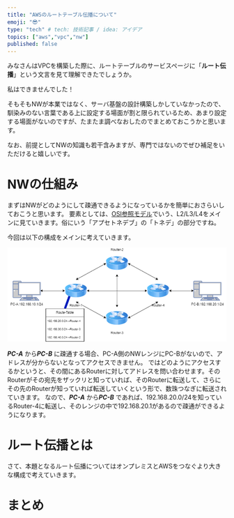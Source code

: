 ```yaml
---
title: "AWSのルートテーブル伝播について"
emoji: "😎"
type: "tech" # tech: 技術記事 / idea: アイデア
topics: ["aws","vpc","nw"]
published: false
---
```

みなさんはVPCを構築した際に、ルートテーブルのサービスページに「**ルート伝播**」という文言を見て理解できたでしょうか。

私はできませんでした！

そもそもNWが本業ではなく、サーバ基盤の設計構築しかしていなかったので、馴染みのない言葉である上に設定する場面が割と限られているため、あまり設定する場面がないのですが、たまたま調べなおしたのでまとめておこうかと思います。

なお、前提としてNWの知識も若干含みますが、専門ではないのでぜひ補足をいただけると嬉しいです。

# NWの仕組み
まずはNWがどのようにして疎通できるようになっているかを簡単におさらいしておこうと思います。
要素としては、[OSI参照モデル](https://ja.wikipedia.org/wiki/OSI%E5%8F%82%E7%85%A7%E3%83%A2%E3%83%87%E3%83%AB)でいう、L2/L3/L4をメインに見ていきます。俗にいう「アプセトネデブ」の「トネデ」の部分ですね。

今回は以下の構成をメインに考えていきます。

![](/images/aws-route-propagation/intro-01.png)

***PC-A*** から***PC-B*** に疎通する場合、PC-A側のNWレンジにPC-Bがないので、アドレスが分からないとなってアクセスできません。
ではどのようにアクセスするかというと、その間にあるRouterに対してアドレスを問い合わせます。そのRouterがその宛先をザックリと知っていれば、そのRouterに転送して、さらにその先のRouterが知っていれば転送していくという形で、数珠つなぎに転送されていきます。
なので、***PC-A*** から***PC-B*** であれば、192.168.20.0/24を知っているRouter-4に転送し、そのレンジの中で192.168.20.1があるので疎通ができるようになります。


# ルート伝播とは
さて、本題となるルート伝播についてはオンプレミスとAWSをつなぐより大きな構成で考えていきます。




# まとめ


